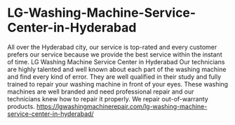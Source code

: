 # LG-Washing-Machine-Service-Center-in-Hyderabad
All over the Hyderabad city, our service is top-rated and every customer prefers our service because we provide the best service within the instant of time. LG Washing Machine Service Center in Hyderabad Our technicians are highly talented and well known about each part of the washing machine and find every kind of error. They are well qualified in their study and fully trained to repair your washing machine in front of your eyes. These washing machines are well branded and need professional repair and our technicians knew how to repair it properly. We repair out-of-warranty products. https://lgwashingmachinerepair.com/lg-washing-machine-service-center-in-hyderabad/
